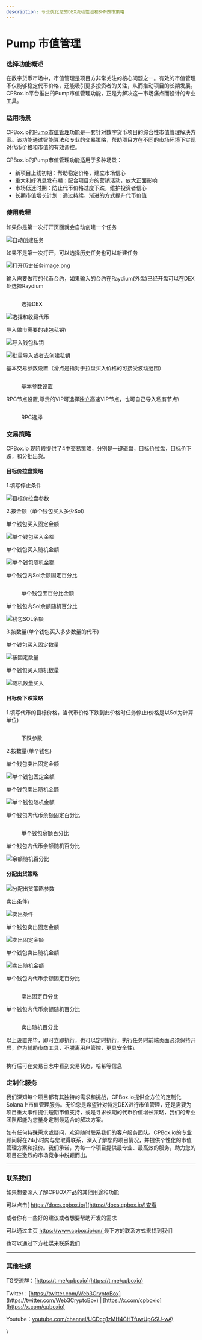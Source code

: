 ```yaml
---
description: 专业优化您的DEX流动性池和BMM做市策略
---
```


# Pump 市值管理

### 选择功能概述

在数字货币市场中，市值管理是项目方非常关注的核心问题之一。有效的市值管理不仅能够稳定代币价格，还能吸引更多投资者的关注，从而推动项目的长期发展。CPBox.io平台推出的Pump市值管理功能，正是为解决这一市场痛点而设计的专业工具。

### 适用场景

CPBox.io的[Pump市值管理](https://www.cpbox.io/cn/solana/bmm)功能是一套针对数字货币项目的综合性市值管理解决方案。该功能通过智能算法和专业的交易策略，帮助项目方在不同的市场环境下实现对代币价格和市值的有效调控。

CPBox.io的Pump市值管理功能适用于多种场景：

* 新项目上线初期：帮助稳定价格，建立市场信心
* 重大利好消息发布期：配合项目方的营销活动，放大正面影响
* 市场低迷时期：防止代币价格过度下跌，维护投资者信心
* 长期市值增长计划：通过持续、渐进的方式提升代币价值

### 使用教程

如果你是第一次打开页面就会自动创建一个任务

![自动创建任务](https://www.cpbox.io/cpfiles/2024-09-13/d44ww8uzq5mzfbwlr9.png)

如果不是第一次打开，可以选择历史任务也可以新建任务

![打开历史任务image.png](https://www.cpbox.io/cpfiles/2024-09-13/d44wzurkgv4kdqmq0d.png)

输入需要做市的代币合约，如果输入的合约在Raydium(外盘)已经开盘可以在DEX处选择Raydium

<figure><img src="https://www.cpbox.io/cpfiles/2025-01-25/d7av5yr84grtiy6j9t.png" alt=""><figcaption><p>选择DEX</p></figcaption></figure>

![选择和收藏代币](https://www.cpbox.io/cpfiles/2024-09-13/d44x89hi4xd9a9dsho.png)

导入做市需要的钱包私钥\


![导入钱包私钥](https://www.cpbox.io/cpfiles/2024-09-13/d44x2qa443a8f2pb29.png)

![批量导入或者去创建私钥](https://www.cpbox.io/cpfiles/2024-09-13/d452a7qfytsdtezleb.png)

基本交易参数设置（滑点是指对于拉盘买入价格的可接受波动范围）

<figure><img src="https://www.cpbox.io/cpfiles/2024-09-13/d44xs8ikyebaolvjoi.png" alt=""><figcaption><p>基本参数设置</p></figcaption></figure>

RPC节点设置,尊贵的VIP可选择独立高速VIP节点，也可自己导入私有节点\


<figure><img src="https://www.cpbox.io/cpfiles/2024-09-13/d44xvkacc64zwi4aar.png" alt=""><figcaption><p>RPC选择</p></figcaption></figure>

### 交易策略

CPBox.io 现阶段提供了4中交易策略，分别是一键砸盘，目标价拉盘，目标价下跌，和分批出货。

#### 目标价拉盘策略

1.填写停止条件

![目标价拉盘参数](https://www.cpbox.io/cpfiles/2024-09-13/d44yo36va2ew0lrbvc.png)

2.按金额（单个钱包买入多少Sol）

单个钱包买入固定金额

![单个钱包买入金额](https://www.cpbox.io/cpfiles/2024-09-13/d44ysa6jnzd4gwthlj.png)

单个钱包买入随机金额

![单个钱包随机金额](https://www.cpbox.io/cpfiles/2024-09-13/d44ytcs6yo0p2zsia3.png)

单个钱包内Sol余额固定百分比

<figure><img src="https://www.cpbox.io/cpfiles/2024-09-13/d44z1ljmsfr1sv0czu.png" alt=""><figcaption><p>单个钱包宝百分比金额</p></figcaption></figure>

单个钱包内Sol余额随机百分比

![钱包SOL余额](https://www.cpbox.io/cpfiles/2024-09-13/d44z0h25zh8ibfned0.png)

3.按数量(单个钱包买入多少数量的代币)

单个钱包买入固定数量

![按固定数量](https://www.cpbox.io/cpfiles/2024-09-13/d44z3gidxoafzpzaqe.png)

单个钱包买入随机数量

![随机数量买入](https://www.cpbox.io/cpfiles/2024-09-13/d44z3wxxmce2jjktkb.png)

#### 目标价下跌策略

1.填写代币的目标价格，当代币价格下跌到此价格时任务停止(价格是以Sol为计算单位)

<figure><img src="https://www.cpbox.io/cpfiles/2024-09-13/d45030ho6l8c4wbkwr.png" alt=""><figcaption><p>下跌参数</p></figcaption></figure>

2.按数量(单个钱包)

单个钱包卖出固定金额

![单个钱包固定金额](https://www.cpbox.io/cpfiles/2024-09-13/d4509m0310x0qw2dpj.png)

单个钱包卖出随机金额

![单个钱包随机金额](https://www.cpbox.io/cpfiles/2024-09-13/d4509zw95axil3y2li.png)

单个钱包内代币余额固定百分比

<figure><img src="https://www.cpbox.io/cpfiles/2024-09-13/d450am93px6hwkg1jz.png" alt=""><figcaption><p>单个钱包余额百分比</p></figcaption></figure>

单个钱包内代币余额随机百分比

![余额随机百分比](https://www.cpbox.io/cpfiles/2024-09-13/d450b1mydhqo0af7db.png)

#### 分配出货策略

![分配出货策略参数](https://www.cpbox.io/cpfiles/2024-09-13/d45138be3ebiq8vgu7.png)

卖出条件\


![卖出条件](https://www.cpbox.io/cpfiles/2024-09-13/d4519iz3kftikjzk4d.png)

单个钱包卖出固定金额

![卖出固定金额](https://www.cpbox.io/cpfiles/2024-09-13/d451ccacc5crakojhi.png)

单个钱包卖出随机金额

![卖出随机金额](https://www.cpbox.io/cpfiles/2024-09-13/d451csvo6pev9osxp8.png)

单个钱包内代币余额固定百分比

<figure><img src="https://www.cpbox.io/cpfiles/2024-09-13/d451dg4ie0k3vjwcka.png" alt=""><figcaption><p>卖出固定百分比</p></figcaption></figure>

单个钱包内代币余额随机百分比

<figure><img src="https://www.cpbox.io/cpfiles/2024-09-13/d451ebqsabzslf2m2c.png" alt=""><figcaption><p>卖出随机百分比</p></figcaption></figure>

以上设置完毕，即可立即执行，也可以定时执行，执行任务时前端页面必须保持开启，作为辅助市商工具，不脱离用户管控，更具安全性\


<figure><img src="https://www.cpbox.io/cpfiles/2024-09-13/d451kn0aytishmic0u.png" alt=""><figcaption></figcaption></figure>

执行后可在交易日志中看到交易状态，哈希等信息

### 定制化服务

我们深知每个项目都有其独特的需求和挑战，CPBox.io提供全方位的定制化Solana上市值管理服务。无论您是希望针对特定DEX进行市值管理，还是需要为项目重大事件提供短期市值支持，或是寻求长期的代币价值增长策略，我们的专业团队都能为您量身定制最适合的解决方案。

如有任何特殊需求或疑问，欢迎随时联系我们的客户服务团队。CPBox.io的专业顾问将在24小时内与您取得联系，深入了解您的项目情况，并提供个性化的市值管理方案和报价。我们承诺，为每一个项目提供最专业、最高效的服务，助力您的项目在激烈的市场竞争中脱颖而出。

***

### 联系我们

如果想要深入了解CPBOX产品的其他用途和功能

可以点击[ https://docs.cpbox.io/](https://docs.cpbox.io/)查看

或者你有一些好的建议或者想要帮助开发的需求

可以通过主页 [https://www.cpbox.io/cn/ ](https://www.cpbox.io/cn/)最下方的联系方式来找到我们

也可以通过下方社媒来联系我们

***

### 其他社媒

TG交流群：[https://t.me/cpboxio](https://t.me/cpboxio)

Twitter：[https://twitter.com/Web3CryptoBox](https://twitter.com/Web3CryptoBox) | [https://x.com/cpboxio](https://x.com/cpboxio)

Youtube：[youtube.com/channel/UCDcg1zMH4CHTfuwUpGSU-wA](solana-yi-jian-fa-bi.md)\


\
